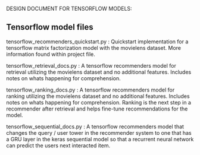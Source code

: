 DESIGN DOCUMENT FOR TENSORFLOW MODELS:

## Tensorflow model files

tensorflow_recommenders_quickstart.py : Quickstart implementation for a tensorflow matrix factorization model with the movielens dataset. More information found within project file. 

tensorflow_retrieval_docs.py : A tensorflow recommenders model for retrieval utilizing the movielens dataset and no additional features. Includes notes on whats happening for comprehension. 

tensorflow_ranking_docs.py : A tensorflow recommenders model for ranking utilizing the movielens dataset and no additional features. Includes notes on whats happening for comprehension. Ranking is the next step in a recommender after retrieval and helps fine-tune recommendations for the model.

tensorflow_sequential_docs.py : A tensorflow recommenders model that changes the query / user tower in the recommender system to one that has a GRU layer in the keras sequential model so that a recurrent neural network can predict the users next interacted item.
